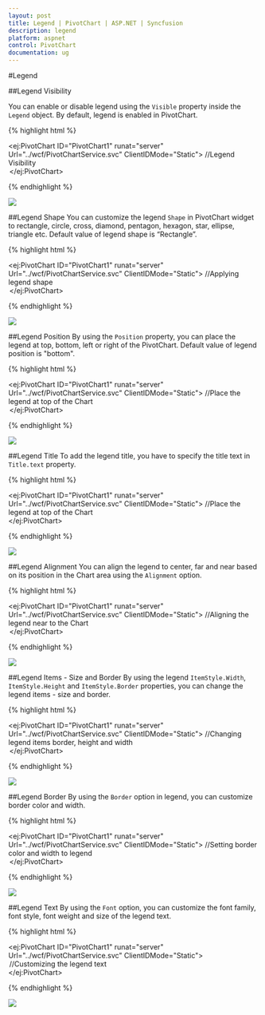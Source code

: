 ```yaml
---
layout: post
title: Legend | PivotChart | ASP.NET | Syncfusion
description: legend
platform: aspnet
control: PivotChart
documentation: ug
---
```


#Legend

##Legend Visibility

You can enable or disable legend using the `Visible` property inside the `Legend` object. By default, legend is enabled in PivotChart.

{% highlight html %}

<ej:PivotChart ID="PivotChart1" runat="server" Url="../wcf/PivotChartService.svc" ClientIDMode="Static">
    //Legend Visibility
    <Legend Visible="true" />
    <Size Width="950px" Height="460px"></Size>
</ej:PivotChart>

{% endhighlight %}

![](Legend_images/Legend_img1.png) 

##Legend Shape
You can customize the legend `Shape` in PivotChart widget to rectangle, circle, cross, diamond, pentagon, hexagon, star, ellipse, triangle etc. Default value of legend shape is “Rectangle”.

{% highlight html %}

<ej:PivotChart ID="PivotChart1" runat="server" Url="../wcf/PivotChartService.svc" ClientIDMode="Static">
    //Applying legend shape
    <Legend Visible="true" RowCount="3" Shape="star" />
    <Size Width="950px" Height="460px"></Size>
</ej:PivotChart>

{% endhighlight %}

![](Legend_images/Legend_img2.png) 

##Legend Position
By using the `Position` property, you can place the legend at top, bottom, left or right of the PivotChart. Default value of legend position is "bottom".

{% highlight html %}

<ej:PivotChart ID="PivotChart1" runat="server" Url="../wcf/PivotChartService.svc" ClientIDMode="Static">
    //Place the legend at top of the Chart
    <Legend Visible="true" RowCount="3" Position="top" />
    <Size Width="950px" Height="460px"></Size>
</ej:PivotChart>

{% endhighlight %}

![](Legend_images/Legend_img3.png) 

##Legend Title
To add the legend title, you have to specify the title text in `Title.text` property.

{% highlight html %}

<ej:PivotChart ID="PivotChart1" runat="server" Url="../wcf/PivotChartService.svc" ClientIDMode="Static">
    //Place the legend at top of the Chart
    <Legend Visible="true">
        <Title text="Countries"></Title>
    </Legend>
    <Size Width="950px" Height="460px"></Size>
</ej:PivotChart>

{% endhighlight %}

![](Legend_images/Legend_img4.png) 

##Legend Alignment
You can align the legend to center, far and near based on its position in the Chart area using the `Alignment` option.
 
{% highlight html %}

<ej:PivotChart ID="PivotChart1" runat="server" Url="../wcf/PivotChartService.svc" ClientIDMode="Static">
    //Aligning the legend near to the Chart
    <Legend Visible="true" RowCount="3" Alignment="near" />
    <Size Width="950px" Height="460px"></Size>
</ej:PivotChart>

{% endhighlight %}

![](Legend_images/Legend_img5.png)

##Legend Items - Size and Border
By using the legend `ItemStyle.Width`, `ItemStyle.Height` and `ItemStyle.Border` properties, you can change the legend items - size and border.

{% highlight html %}

<ej:PivotChart ID="PivotChart1" runat="server" Url="../wcf/PivotChartService.svc" ClientIDMode="Static">
    //Changing legend items border, height and width
    <Legend Visible="true" ItemStyle-Width="12" ItemStyle-Height="12" ItemStyle-Border-Color="Magenta" ItemStyle-Border-Width="1.5">
    <Size Width="950px" Height="460px"></Size>
</ej:PivotChart>

{% endhighlight %}

![](Legend_images/Legend_img6.png)
 
##Legend Border
By using the `Border` option in legend, you can customize border color and width.

{% highlight html %}

<ej:PivotChart ID="PivotChart1" runat="server" Url="../wcf/PivotChartService.svc" ClientIDMode="Static">
    //Setting border color and width to legend
    <Legend Visible="true" Border-Width="2" Border-Color="#FFC342" />
    <Size Width="950px" Height="460px"></Size>
</ej:PivotChart>

{% endhighlight %}

![](Legend_images/Legend_img7.png)

##Legend Text
By using the `Font` option, you can customize the font family, font style, font weight and size of the legend text. 

{% highlight html %}

<ej:PivotChart ID="PivotChart1" runat="server" Url="../wcf/PivotChartService.svc" ClientIDMode="Static">
    <Legend>
        //Customizing the legend text
        <Font FontFamily="SegoeUI" FontSize="13px" FontStyle="italic" FontWeight="Bold">
       </Font>
    </Legend>
    <Size Width="950px" Height="460px"></Size>
</ej:PivotChart>

{% endhighlight %}

![](Legend_images/Legend_img8.png)